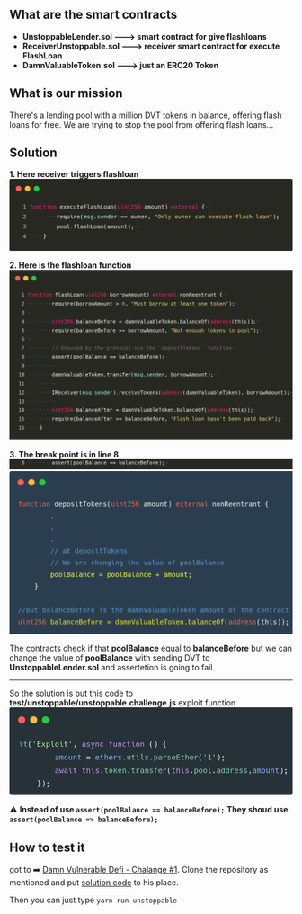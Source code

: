 ## What are the smart contracts 
- **UnstoppableLender.sol ---> smart contract for give flashloans** 
- **ReceiverUnstoppable.sol ---> receiver smart contract for execute FlashLoan** 
- **DamnValuableToken.sol ---> just an ERC20 Token** 


## What is our mission
There's a lending pool with a million DVT tokens in balance, offering flash loans for free.
We are trying to stop the pool from offering flash loans...

## Solution 


**1. Here receiver triggers flashloan**
 ![s1](pictures/s1.png) 


**2. Here is the flashloan function**
  ![s2](pictures/s2.png) 


**3. The break point is in line 8**
  ![s3](pictures/s3.png) 
  ![s4](pictures/s4.png) 


The contracts check if that **poolBalance** equal to **balanceBefore** but we can change the value of **poolBalance** with sending DVT to **UnstoppableLender.sol** and assertetion is going to fail.

---
So the solution is put this code to **test/unstoppable/unstoppable.challenge.js** exploit function 
![s5](pictures/s5.png)

⚠️ **Instead of use `assert(poolBalance == balanceBefore);`** 
**They shoud use `assert(poolBalance => balanceBefore);`** 

## How to test it
got to ➡️ [Damn Vulnerable Defi - Chalange #1](https://www.damnvulnerabledefi.xyz/challenges/1.html). Clone the repository as mentioned and put [solution code](Solution.txt) to his place.

Then you can just type `yarn run unstoppable`
